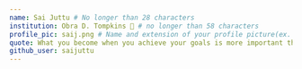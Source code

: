 ```yaml
---
name: Sai Juttu # No longer than 28 characters
institution: Obra D. Tompkins 🚩 # no longer than 58 characters
profile_pic: saij.png # Name and extension of your profile picture(ex. mona.png)
quote: What you become when you achieve your goals is more important than the goal itself. # no longer than 100 characters
github_user: saijuttu
---
```

